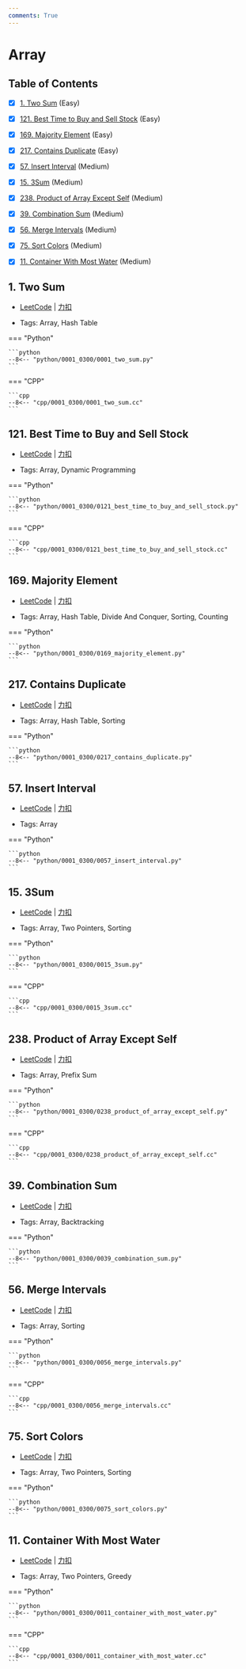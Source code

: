 ```yaml
---
comments: True
---
```


# Array

## Table of Contents

- [x] [1. Two Sum](#1-two-sum) (Easy)
- [x] [121. Best Time to Buy and Sell Stock](#121-best-time-to-buy-and-sell-stock) (Easy)
- [x] [169. Majority Element](#169-majority-element) (Easy)
- [x] [217. Contains Duplicate](#217-contains-duplicate) (Easy)
- [x] [57. Insert Interval](#57-insert-interval) (Medium)
- [x] [15. 3Sum](#15-3sum) (Medium)
- [x] [238. Product of Array Except Self](#238-product-of-array-except-self) (Medium)
- [x] [39. Combination Sum](#39-combination-sum) (Medium)
- [x] [56. Merge Intervals](#56-merge-intervals) (Medium)
- [x] [75. Sort Colors](#75-sort-colors) (Medium)
- [x] [11. Container With Most Water](#11-container-with-most-water) (Medium)


## 1. Two Sum

-    [LeetCode](https://leetcode.com/problems/two-sum/) | [力扣](https://leetcode.cn/problems/two-sum/)

-   Tags: Array, Hash Table

=== "Python"

    ```python
    --8<-- "python/0001_0300/0001_two_sum.py"
    ```

=== "CPP"

    ```cpp
    --8<-- "cpp/0001_0300/0001_two_sum.cc"
    ```



## 121. Best Time to Buy and Sell Stock

-    [LeetCode](https://leetcode.com/problems/best-time-to-buy-and-sell-stock/) | [力扣](https://leetcode.cn/problems/best-time-to-buy-and-sell-stock/)

-   Tags: Array, Dynamic Programming

=== "Python"

    ```python
    --8<-- "python/0001_0300/0121_best_time_to_buy_and_sell_stock.py"
    ```

=== "CPP"

    ```cpp
    --8<-- "cpp/0001_0300/0121_best_time_to_buy_and_sell_stock.cc"
    ```



## 169. Majority Element

-    [LeetCode](https://leetcode.com/problems/majority-element/) | [力扣](https://leetcode.cn/problems/majority-element/)

-   Tags: Array, Hash Table, Divide And Conquer, Sorting, Counting

=== "Python"

    ```python
    --8<-- "python/0001_0300/0169_majority_element.py"
    ```



## 217. Contains Duplicate

-    [LeetCode](https://leetcode.com/problems/contains-duplicate/) | [力扣](https://leetcode.cn/problems/contains-duplicate/)

-   Tags: Array, Hash Table, Sorting

=== "Python"

    ```python
    --8<-- "python/0001_0300/0217_contains_duplicate.py"
    ```



## 57. Insert Interval

-    [LeetCode](https://leetcode.com/problems/insert-interval/) | [力扣](https://leetcode.cn/problems/insert-interval/)

-   Tags: Array

=== "Python"

    ```python
    --8<-- "python/0001_0300/0057_insert_interval.py"
    ```



## 15. 3Sum

-    [LeetCode](https://leetcode.com/problems/3sum/) | [力扣](https://leetcode.cn/problems/3sum/)

-   Tags: Array, Two Pointers, Sorting

=== "Python"

    ```python
    --8<-- "python/0001_0300/0015_3sum.py"
    ```

=== "CPP"

    ```cpp
    --8<-- "cpp/0001_0300/0015_3sum.cc"
    ```



## 238. Product of Array Except Self

-    [LeetCode](https://leetcode.com/problems/product-of-array-except-self/) | [力扣](https://leetcode.cn/problems/product-of-array-except-self/)

-   Tags: Array, Prefix Sum

=== "Python"

    ```python
    --8<-- "python/0001_0300/0238_product_of_array_except_self.py"
    ```

=== "CPP"

    ```cpp
    --8<-- "cpp/0001_0300/0238_product_of_array_except_self.cc"
    ```



## 39. Combination Sum

-    [LeetCode](https://leetcode.com/problems/combination-sum/) | [力扣](https://leetcode.cn/problems/combination-sum/)

-   Tags: Array, Backtracking

=== "Python"

    ```python
    --8<-- "python/0001_0300/0039_combination_sum.py"
    ```



## 56. Merge Intervals

-    [LeetCode](https://leetcode.com/problems/merge-intervals/) | [力扣](https://leetcode.cn/problems/merge-intervals/)

-   Tags: Array, Sorting

=== "Python"

    ```python
    --8<-- "python/0001_0300/0056_merge_intervals.py"
    ```

=== "CPP"

    ```cpp
    --8<-- "cpp/0001_0300/0056_merge_intervals.cc"
    ```



## 75. Sort Colors

-    [LeetCode](https://leetcode.com/problems/sort-colors/) | [力扣](https://leetcode.cn/problems/sort-colors/)

-   Tags: Array, Two Pointers, Sorting

=== "Python"

    ```python
    --8<-- "python/0001_0300/0075_sort_colors.py"
    ```



## 11. Container With Most Water

-    [LeetCode](https://leetcode.com/problems/container-with-most-water/) | [力扣](https://leetcode.cn/problems/container-with-most-water/)

-   Tags: Array, Two Pointers, Greedy

=== "Python"

    ```python
    --8<-- "python/0001_0300/0011_container_with_most_water.py"
    ```

=== "CPP"

    ```cpp
    --8<-- "cpp/0001_0300/0011_container_with_most_water.cc"
    ```

